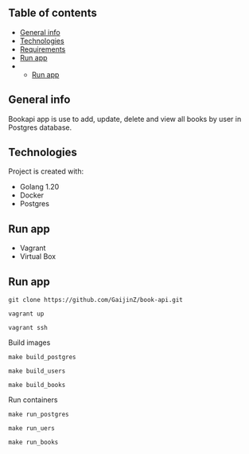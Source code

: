 ## Table of contents
* [General info](#general-info)
* [Technologies](#technologies)
* [Requirements](#requirements)
* [Run app](#run)
* * [Run app](#run)

## General info
Bookapi app is use to add, update, delete and view all books by user in Postgres database.
	
## Technologies
Project is created with:
* Golang 1.20
* Docker
* Postgres

## Run app
* Vagrant
* Virtual Box

## Run app
```
git clone https://github.com/GaijinZ/book-api.git

vagrant up

vagrant ssh
```

Build images
```
make build_postgres

make build_users

make build_books
```

Run containers
```
make run_postgres

make run_uers

make run_books
```
